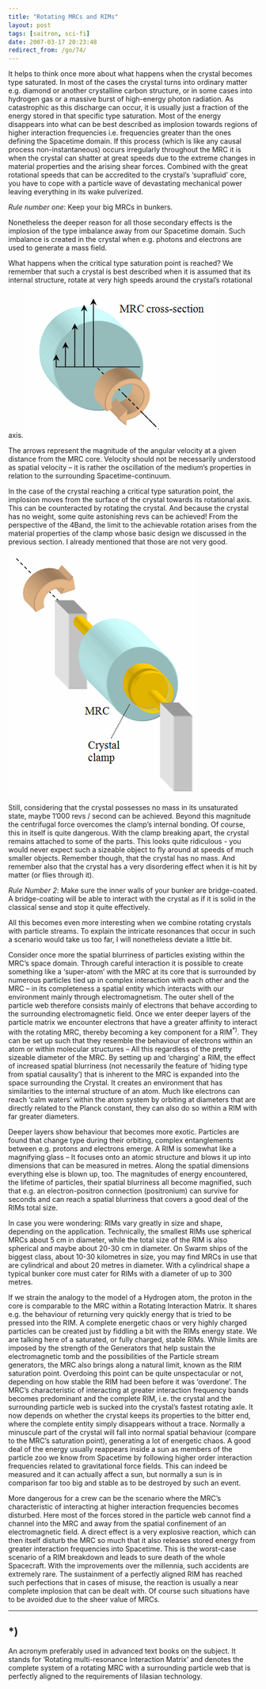 ```yaml
---
title: "Rotating MRCs and RIMs"
layout: post
tags: [saitron, sci-fi]
date: 2007-03-17 20:23:48
redirect_from: /go/74/
---
```


It helps to think once more about what happens when the crystal becomes type saturated. In most of the cases the crystal turns into ordinary matter e.g. diamond or another crystalline carbon structure, or in some cases into hydrogen gas or a massive burst of high-energy photon radiation. As catastrophic as this discharge can occur, it is usually just a fraction of the energy stored in that specific type saturation. Most of the energy disappears into what can be best described as implosion towards regions of higher interaction frequencies i.e. frequencies greater than the ones defining the Spacetime domain. If this process (which is like any causal process non-instantaneous) occurs irregularly throughout the MRC it is when the crystal can shatter at great speeds due to the extreme changes in material properties and the arising shear forces. Combined with the great rotational speeds that can be accredited to the crystal’s ‘suprafluid’ core, you have to cope with a particle wave of devastating mechanical power leaving everything in its wake pulverized.

_Rule number one_: Keep your big MRCs in bunkers.

Nonetheless the deeper reason for all those secondary effects is the implosion of the type imbalance away from our Spacetime domain. Such imbalance is created in the crystal when e.g. photons and electrons are used to generate a mass field.

What happens when the critical type saturation point is reached? We remember that such a crystal is best described when it is assumed that its internal structure, rotate at very high speeds around the crystal’s rotational axis.
  ![](/assets/saitech1-fig8.gif) 

 The arrows represent the magnitude of the angular velocity at a given distance from the MRC core. Velocity should not be necessarily understood as spatial velocity – it is rather the oscillation of the medium’s properties in relation to the surrounding Spacetime-continuum. 

In the case of the crystal reaching a critical type saturation point, the implosion moves from the surface of the crystal towards its rotational axis. This can be counteracted by rotating the crystal. And because the crystal has no weight, some quite astonishing revs can be achieved! From the perspective of the 4Band, the limit to the achievable rotation arises from the material properties of the clamp whose basic design we discussed in the previous section. I already mentioned that those are not very good.
  ![](/assets/saitech1-fig9.gif)  

Still, considering that the crystal possesses no mass in its unsaturated state, maybe 1’000 revs / second can be achieved. Beyond this magnitude the centrifugal force overcomes the clamp’s internal bonding. Of course, this in itself is quite dangerous. With the clamp breaking apart, the crystal remains attached to some of the parts. This looks quite ridiculous - you would never expect such a sizeable object to fly around at speeds of much smaller objects. Remember though, that the crystal has no mass. And remember also that the crystal has a very disordering effect when it is hit by matter (or flies through it).

_Rule Number 2_: Make sure the inner walls of your bunker are bridge-coated. A bridge-coating will be able to interact with the crystal as if it is solid in the classical sense and stop it quite effectively.

All this becomes even more interesting when we combine rotating crystals with particle streams. To explain the intricate resonances that occur in such a scenario would take us too far, I will nonetheless deviate a little bit. 

Consider once more the spatial blurriness of particles existing within the MRC’s space domain. Through careful interaction it is possible to create something like a ‘super-atom’ with the MRC at its core that is surrounded by numerous particles tied up in complex interaction with each other and the MRC – in its completeness a spatial entity which interacts with our environment mainly through electromagnetism. The outer shell of the particle web therefore consists mainly of electrons that behave according to the surrounding electromagnetic field. Once we enter deeper layers of the particle matrix we encounter electrons that have a greater affinity to interact with the rotating MRC, thereby becoming a key component for a RIM<sup>*)</sup>. They can be set up such that they resemble the behaviour of electrons within an atom or within molecular structures – All this regardless of the pretty sizeable diameter of the MRC. By setting up and ‘charging’ a RIM, the effect of increased spatial blurriness (not necessarily the feature of ‘hiding type from spatial causality’) that is inherent to the MRC is expanded into the space surrounding the Crystal. It creates an environment that has similarities to the internal structure of an atom. Much like electrons can reach ‘calm waters’ within the atom system by orbiting at diameters that are directly related to the Planck constant, they can also do so within a RIM with far greater diameters. 

Deeper layers show behaviour that becomes more exotic. Particles are found that change type during their orbiting, complex entanglements between e.g. protons and electrons emerge. A RIM is somewhat like a magnifying glass – It focuses onto an atomic structure and blows it up into dimensions that can be measured in metres. Along the spatial dimensions everything else is blown up, too. The magnitudes of energy encountered, the lifetime of particles, their spatial blurriness all become magnified, such that e.g. an electron-positron connection (positronium) can survive for seconds and can reach a spatial blurriness that covers a good deal of the RIMs total size. 

In case you were wondering: RIMs vary greatly in size and shape, depending on the application. Technically, the smallest RIMs use spherical MRCs about 5 cm in diameter, while the total size of the RIM is also spherical and maybe about 20-30 cm in diameter. On Swarm ships of the biggest class, about 10-30 kilometres in size, you may find MRCs in use that are cylindrical and about 20 metres in diameter. With a cylindrical shape a typical bunker core must cater for RIMs with a diameter of up to 300 metres.

If we strain the analogy to the model of a Hydrogen atom, the proton in the core is comparable to the MRC within a Rotating Interaction Matrix. It shares e.g. the behaviour of returning very quickly energy that is tried to be pressed into the RIM. A complete energetic chaos or very highly charged particles can be created just by fiddling a bit with the RIMs energy state. We are talking here of a saturated, or fully charged, stable RIMs. While limits are imposed by the strength of the Generators that help sustain the electromagnetic tomb and the possibilities of the Particle stream generators, the MRC also brings along a natural limit, known as the RIM saturation point. Overdoing this point can be quite unspectacular or not, depending on how stable the RIM had been before it was ‘overdone’. The MRC’s characteristic of interacting at greater interaction frequency bands becomes predominant and the complete RIM, i.e. the crystal and the surrounding particle web is sucked into the crystal’s fastest rotating axle. It now depends on whether the crystal keeps its properties to the bitter end, where the complete entity simply disappears without a trace. Normally a minuscule part of the crystal will fall into normal spatial behaviour (compare to the MRC’s saturation point), generating a lot of energetic chaos. A good deal of the energy usually reappears inside a sun as members of the particle zoo we know from Spacetime by following higher order interaction frequencies related to gravitational force fields. This can indeed be measured and it can actually affect a sun, but normally a sun is in comparison far too big and stable as to be destroyed by such an event.

 More dangerous for a crew can be the scenario where the MRC’s characteristic of interacting at higher interaction frequencies becomes disturbed. Here most of the forces stored in the particle web cannot find a channel into the MRC and away from the spatial confinement of an electromagnetic field. A direct effect is a very explosive reaction, which can then itself disturb the MRC so much that it also releases stored energy from greater interaction frequencies into Spacetime. This is the worst-case scenario of a RIM breakdown and leads to sure death of the whole Spacecraft.  With the improvements over the millennia, such accidents are extremely rare. The sustainment of a perfectly aligned RIM has reached such perfections that in cases of misuse, the reaction is usually a near complete implosion that can be dealt with. Of course such situations have to be avoided due to the sheer value of MRCs.

* * *

## *)

An acronym preferably used in advanced text books on the subject. It stands for ‘Rotating multi-resonance Interaction Matrix’ and denotes the complete system of a rotating MRC with a surrounding particle web that is perfectly aligned to the requirements of Iilasian technology.